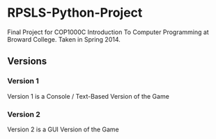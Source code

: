 # RPSLS-Python-Project

Final Project for COP1000C Introduction To Computer Programming at Broward College.
Taken in Spring 2014.

## Versions

### Version 1

Version 1 is a Console / Text-Based Version of the Game

### Version 2

Version 2 is a GUI Version of the Game
